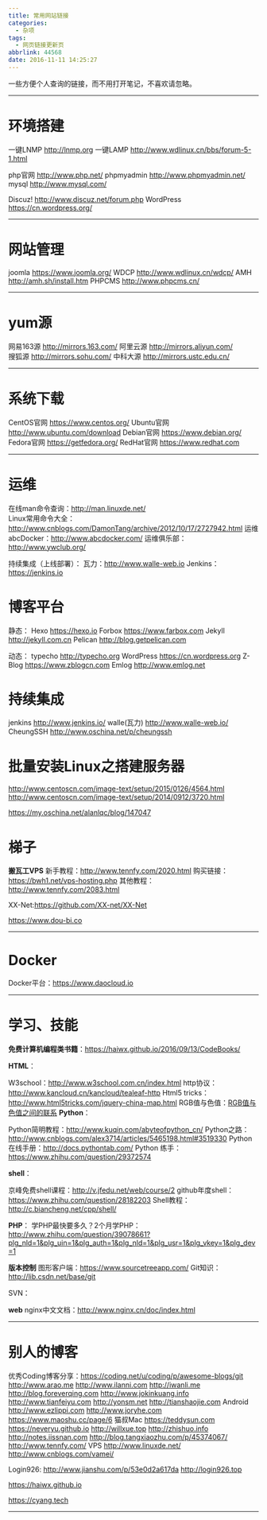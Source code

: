 ```yaml
---
title: 常用网站链接
categories:
  - 杂项
tags:
  - 网页链接更新页
abbrlink: 44568
date: 2016-11-11 14:25:27
---
```


一些方便个人查询的链接，而不用打开笔记，不喜欢请忽略。

---
# 环境搭建
一键LNMP  http://lnmp.org
一键LAMP  http://www.wdlinux.cn/bbs/forum-5-1.html

php官网     http://www.php.net/
phpmyadmin  http://www.phpmyadmin.net/
mysql       http://www.mysql.com/
	
Discuz!     http://www.discuz.net/forum.php
WordPress   https://cn.wordpress.org/

---
# 网站管理
joomla    https://www.joomla.org/
WDCP      http://www.wdlinux.cn/wdcp/
AMH       http://amh.sh/install.htm
PHPCMS    http://www.phpcms.cn/

---
# yum源
网易163源          http://mirrors.163.com/
阿里云源           http://mirrors.aliyun.com/  
搜狐源             http://mirrors.sohu.com/
中科大源           http://mirrors.ustc.edu.cn/

---
# 系统下载
CentOS官网        https://www.centos.org/
Ubuntu官网        http://www.ubuntu.com/download
Debian官网        https://www.debian.org/
Fedora官网        https://getfedora.org/
RedHat官网        https://www.redhat.com

---
# 运维
在线man命令查询：http://man.linuxde.net/       
Linux常用命令大全：
http://www.cnblogs.com/DamonTang/archive/2012/10/17/2727942.html
运维abcDocker：http://www.abcdocker.com/
运维俱乐部：http://www.ywclub.org/

持续集成（上线部署）：
瓦力：http://www.walle-web.io
Jenkins：https://jenkins.io

# 博客平台
静态：
Hexo       https://hexo.io
Forbox     https://www.farbox.com
Jekyll     http://jekyll.com.cn
Pelican    http://blog.getpelican.com

动态：
typecho    http://typecho.org
WordPress  https://cn.wordpress.org
Z-Blog     https://www.zblogcn.com
Emlog      http://www.emlog.net

# 持续集成
jenkins       http://www.jenkins.io/
walle(瓦力)   http://www.walle-web.io/
CheungSSH     http://www.oschina.net/p/cheungssh

# 批量安装Linux之搭建服务器
http://www.centoscn.com/image-text/setup/2015/0126/4564.html
http://www.centoscn.com/image-text/setup/2014/0912/3720.html

https://my.oschina.net/alanlqc/blog/147047

# 梯子
**搬瓦工VPS**
新手教程：http://www.tennfy.com/2020.html
购买链接：https://bwh1.net/vps-hosting.php
其他教程：http://www.tennfy.com/2083.html

XX-Net:https://github.com/XX-net/XX-Net

https://www.dou-bi.co

---
# Docker
Docker平台：https://www.daocloud.io


---
# 学习、技能
**免费计算机编程类书籍**：https://haiwx.github.io/2016/09/13/CodeBooks/

**HTML**：

W3school：http://www.w3school.com.cn/index.html
http协议：http://www.kancloud.cn/kancloud/tealeaf-http
Html5 tricks：http://www.html5tricks.com/jquery-china-map.html
RGB值与色值：[RGB值与色值之间的联系](http://wenku.baidu.com/link?url=DA4A9qCNXngKm7Aa1_utP1Je4GLpa-pPm144H5X8uDsYk_K9xtGCNgRfMUSg_pJ3W3XMl8ueZZO1n8-WAEtpTd0mxPiS5TE4U6RQnEM1y97###)
**Python**：

Python简明教程：http://www.kuqin.com/abyteofpython_cn/
Python之路：http://www.cnblogs.com/alex3714/articles/5465198.html#3519330
Python在线手册：http://docs.pythontab.com/ 
Python 练手：https://www.zhihu.com/question/29372574




**shell**：

京峰免费shell课程：http://v.jfedu.net/web/course/2
github年度shell：https://www.zhihu.com/question/28182203
Shell教程：http://c.biancheng.net/cpp/shell/




**PHP**：
学PHP最快要多久？2个月学PHP：http://www.zhihu.com/question/39078661?plg_nld=1&plg_uin=1&plg_auth=1&plg_nld=1&plg_usr=1&plg_vkey=1&plg_dev=1



**版本控制**
图形客户端：https://www.sourcetreeapp.com/
Git知识：http://lib.csdn.net/base/git

SVN：


**web**
nginx中文文档：http://www.nginx.cn/doc/index.html



---
# 别人的博客
优秀Coding博客分享：https://coding.net/u/coding/p/awesome-blogs/git
http://www.arao.me
http://www.ilanni.com
http://iwanli.me
http://blog.foreverqing.com
http://www.jokinkuang.info
http://www.tianfeiyu.com
http://yonsm.net
http://tianshaojie.com   Android
http://www.ezlippi.com 
http://www.joryhe.com
https://www.maoshu.cc/page/6   猫叔Mac
https://teddysun.com
https://neveryu.github.io
http://willxue.top
http://zhishuo.info
http://notes.iissnan.com
http://blog.tangxiaozhu.com/p/45374067/
http://www.tennfy.com/    VPS
http://www.linuxde.net/
http://www.cnblogs.com/vamei/

Login926:
http://www.jianshu.com/p/53e0d2a617da
http://login926.top

https://haiwx.github.io

https://cyang.tech




---

